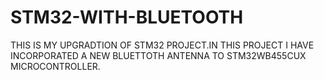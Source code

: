 # STM32-WITH-BLUETOOTH
THIS IS MY UPGRADTION OF STM32 PROJECT.IN THIS PROJECT I HAVE INCORPORATED A NEW BLUETTOTH ANTENNA TO STM32WB455CUX MICROCONTROLLER.

